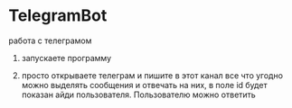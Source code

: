 # TelegramBot
работа с телеграмом

1) запускаете программу 

2) просто открываете телеграм и пишите в этот канал все что угодно
можно выделять сообщения и отвечать на них, в поле id будет показан айди пользователя. Пользователю можно ответить
